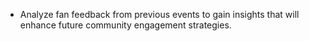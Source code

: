- Analyze fan feedback from previous events to gain insights that will enhance future community engagement strategies.